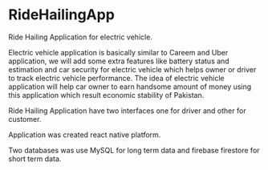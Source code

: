 # RideHailingApp
Ride Hailing Application for electric vehicle.

Electric vehicle application is basically similar to Careem and Uber application, we will add some extra features like battery status and estimation and car security for electric vehicle which helps owner or driver to track electric vehicle performance. The idea of electric vehicle application will help car owner to earn handsome amount of money using this application which result economic stability of Pakistan.

Ride Hailing Application have two interfaces one for driver and other for customer.

Application was created react native platform.

Two databases was use MySQL for long term data and firebase firestore for short term data.
